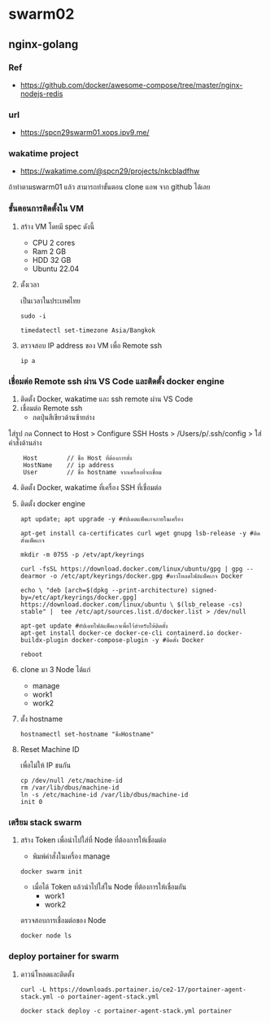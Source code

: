 # swarm02
## nginx-golang

### Ref
* https://github.com/docker/awesome-compose/tree/master/nginx-nodejs-redis
### url
* https://spcn29swarm01.xops.ipv9.me/
### wakatime project
* https://wakatime.com/@spcn29/projects/nkcbladfhw

ถ้าทำตามswarm01 แล้ว สามารถทำขั้นตอน clone แอพ จาก github ได้เลย
### ขั้นตอนการติดตั้งใน VM
1. สร้าง VM โดยมี spec ดังนี้
    * CPU 2 cores
    * Ram 2 GB
    * HDD 32 GB
    * Ubuntu 22.04
2. ตั้งเวลา

    เป็นเวลาในประเทศไทย
    ```
    sudo -i
    ```
    ```
    timedatectl set-timezone Asia/Bangkok
    ```
3. ตรวจสอบ IP address ของ VM เพื่อ Remote ssh
    ```
    ip a
    ```
### เชื่อมต่อ Remote ssh ผ่าน VS Code และติดตั้ง docker engine 
1. ติดตั้ง Docker, wakatime และ ssh remote ผ่าน VS Code
2. เชื่อมต่อ Remote ssh 
    * กดปุ่นสีเขียวด้านซ้ายล่าง

ใส่รูป 
    กด Connect to Host > Configure SSH Hosts > /Users/p/.ssh/config > ใส่คำสั่งด้านล่าง

    
        Host        // ชื่อ Host ที่ต้องการตั้ง
        HostName    // ip address
        User        // ชื่อ hostname จากเครื่องที่จะเชื่อม
    

4. ติดตั้ง Docker, wakatime ที่เครื่อง SSH ที่เชื่อมต่อ 

5. ติดตั้ง docker engine 
    ```
    apt update; apt upgrade -y #อัปเดตแพ็คเกจภายในเครื่อง

    apt-get install ca-certificates curl wget gnupg lsb-release -y #ติดตั้งแพ็คเกจ

    mkdir -m 0755 -p /etv/apt/keyrings

    curl -fsSL https://download.docker.com/linux/ubuntu/gpg | gpg --dearmor -o /etc/apt/keyrings/docker.gpg #ดาวโหลดไฟล์แพ็คเกจ Docker

    echo \ "deb [arch=$(dpkg --print-architecture) signed-by=/etc/apt/keyrings/docker.gpg] https://download.docker.com/linux/ubuntu \ $(lsb_release -cs) stable" |  tee /etc/apt/sources.list.d/docker.list > /dev/null

    apt-get update #อัปเดทไฟล์แพ็คเกจเพื่อไว้สำหรับให้ติดตั้ง
    apt-get install docker-ce docker-ce-cli containerd.io docker-buildx-plugin docker-compose-plugin -y #ติดตั้ง Docker

    reboot
    ```
4. clone มา 3 Node ได้แก่
    * manage
    * work1
    * work2
5. ตั้ง hostname
    ```
    hostnamectl set-hostname "ชื่อHostname"
    ```
6. Reset Machine ID 

    เพื่อไม่ให้ IP ชนกัน
    ```
    cp /dev/null /etc/machine-id
    rm /var/lib/dbus/machine-id
    ln -s /etc/machine-id /var/lib/dbus/machine-id
    init 0
    ```


### เตรียม stack swarm  
1. สร้าง Token 
    เพื่อนำไปใส่ที่ Node ที่ต้องการให้เชื่อมต่อ
    * พิมพ์คำสั่งในเครื่อง manage
    ```
    docker swarm init 
    ```
    * เมื่อได้ Token แล้วนำไปใส่ใน Node ที่ต้องการให้เชื่อมกัน
        * work1
        * work2
    
    ตรวจสอบการเชื่อมต่อของ Node
    ```
    docker node ls
    ```
### deploy portainer for swarm 
1.  ดาวน์โหลดและติดตั้ง
    ```
    curl -L https://downloads.portainer.io/ce2-17/portainer-agent-stack.yml -o portainer-agent-stack.yml
    ```
    ```
    docker stack deploy -c portainer-agent-stack.yml portainer
    ```